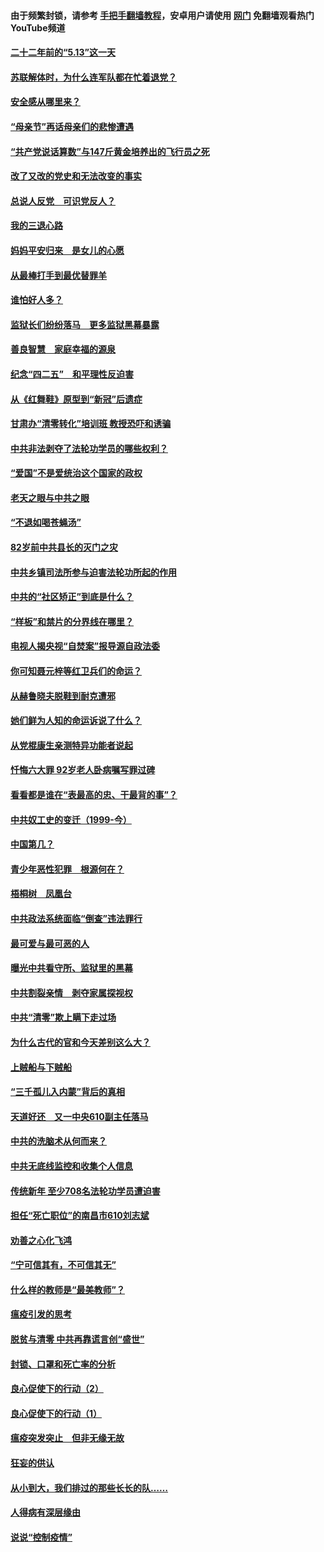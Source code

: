 #### 由于频繁封锁，请参考 [手把手翻墙教程](https://github.com/gfw-breaker/guides/wiki/)，安卓用户请使用 [网门](https://github.com/gfw-breaker/nogfw/blob/master/dl.md?t=05120302) 免翻墙观看热门YouTube频道 

#### [二十二年前的“5.13”这一天](../pages/19/424814.md?t=05120302) 

#### [苏联解体时，为什么连军队都在忙着退党？](../pages/19/424335.md?t=05120302) 

#### [安全感从哪里来？](../pages/19/424336.md?t=05120302) 

#### [“母亲节”再话母亲们的悲惨遭遇](../pages/19/424234.md?t=05120302) 

#### [“共产党说话算数”与147斤黄金培养出的飞行员之死](../pages/19/424115.md?t=05120302) 

#### [改了又改的党史和无法改变的事实](../pages/19/424037.md?t=05120302) 

#### [总说人反党　可识党反人？](../pages/19/423820.md?t=05120302) 

#### [我的三退心路](../pages/19/423876.md?t=05120302) 

#### [妈妈平安归来　是女儿的心愿](../pages/19/423947.md?t=05120302) 

#### [从最棒打手到最优替罪羊](../pages/19/423819.md?t=05120302) 

#### [谁怕好人多？](../pages/19/423774.md?t=05120302) 

#### [监狱长们纷纷落马　更多监狱黑幕暴露](../pages/19/423787.md?t=05120302) 

#### [善良智慧　家庭幸福的源泉](../pages/19/423632.md?t=05120302) 

#### [纪念“四二五”　和平理性反迫害](../pages/19/423660.md?t=05120302) 

#### [从《红舞鞋》原型到“新冠”后遗症](../pages/19/423509.md?t=05120302) 

#### [甘肃办“清零转化”培训班 教授恐吓和诱骗](../pages/19/423498.md?t=05120302) 

#### [中共非法剥夺了法轮功学员的哪些权利？](../pages/19/423392.md?t=05120302) 

#### [“爱国”不是爱统治这个国家的政权](../pages/19/423029.md?t=05120302) 

#### [老天之眼与中共之眼](../pages/19/423378.md?t=05120302) 

#### [“不退如喝苍蝇汤”](../pages/19/423287.md?t=05120302) 

#### [82岁前中共县长的灭门之灾](../pages/19/423055.md?t=05120302) 

#### [中共乡镇司法所参与迫害法轮功所起的作用](../pages/19/423064.md?t=05120302) 

#### [中共的“社区矫正”到底是什么？](../pages/19/422870.md?t=05120302) 

#### [“样板”和禁片的分界线在哪里？](../pages/19/422704.md?t=05120302) 

#### [电视人揭央视“自焚案”报导源自政法委](../pages/19/422770.md?t=05120302) 

#### [你可知聂元梓等红卫兵们的命运？](../pages/19/422848.md?t=05120302) 

#### [从赫鲁晓夫脱鞋到耐克遭邪](../pages/19/422826.md?t=05120302) 

#### [她们鲜为人知的命运诉说了什么？](../pages/19/422754.md?t=05120302) 

#### [从党棍康生亲测特异功能者说起](../pages/19/422657.md?t=05120302) 

#### [忏悔六大罪 92岁老人卧病嘱写罪过碑](../pages/19/422750.md?t=05120302) 

#### [看看都是谁在“表最高的忠、干最背的事”？](../pages/19/422703.md?t=05120302) 

#### [中共奴工史的变迁（1999-今）](../pages/19/422656.md?t=05120302) 

#### [中国第几？](../pages/19/422496.md?t=05120302) 

#### [青少年恶性犯罪　根源何在？](../pages/19/422449.md?t=05120302) 

#### [梧桐树　凤凰台](../pages/19/422442.md?t=05120302) 

#### [中共政法系统面临“倒查”违法罪行](../pages/19/422497.md?t=05120302) 

#### [最可爱与最可恶的人](../pages/19/422448.md?t=05120302) 

#### [曝光中共看守所、监狱里的黑幕](../pages/19/422390.md?t=05120302) 

#### [中共割裂亲情　剥夺家属探视权](../pages/19/422364.md?t=05120302) 

#### [中共“清零”欺上瞒下走过场](../pages/19/422306.md?t=05120302) 

#### [为什么古代的官和今天差别这么大？](../pages/19/422228.md?t=05120302) 

#### [上贼船与下贼船](../pages/19/422276.md?t=05120302) 

#### [“三千孤儿入内蒙”背后的真相](../pages/19/422229.md?t=05120302) 

#### [天道好还　又一中央610副主任落马](../pages/19/422155.md?t=05120302) 

#### [中共的洗脑术从何而来？](../pages/19/422154.md?t=05120302) 

#### [中共无底线监控和收集个人信息](../pages/19/422039.md?t=05120302) 

#### [传统新年 至少708名法轮功学员遭迫害](../pages/19/421946.md?t=05120302) 

#### [担任“死亡职位”的南昌市610刘志斌](../pages/19/421957.md?t=05120302) 

#### [劝善之心化飞鸿](../pages/19/421164.md?t=05120302) 

#### [“宁可信其有，不可信其无”](../pages/19/421691.md?t=05120302) 

#### [什么样的教师是“最美教师”？](../pages/19/421755.md?t=05120302) 

#### [瘟疫引发的思考](../pages/19/421594.md?t=05120302) 

#### [脱贫与清零 中共再靠谎言创“盛世”](../pages/19/421590.md?t=05120302) 

#### [封锁、口罩和死亡率的分析](../pages/19/421495.md?t=05120302) 

#### [良心促使下的行动（2）](../pages/19/421361.md?t=05120302) 

#### [良心促使下的行动（1）](../pages/19/421302.md?t=05120302) 

#### [瘟疫突发突止　但非无缘无故](../pages/19/421281.md?t=05120302) 

#### [狂妄的供认](../pages/19/421199.md?t=05120302) 

#### [从小到大，我们排过的那些长长的队……](../pages/19/421243.md?t=05120302) 

#### [人得病有深层缘由](../pages/19/420864.md?t=05120302) 

#### [说说“控制疫情”](../pages/19/420831.md?t=05120302) 

